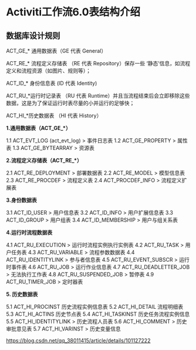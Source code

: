 # Activiti工作流6.0表结构介绍

## 数据库设计规则

ACT_GE_*  通用数据表（GE 代表 General）

ACT_RE_*  流程定义存储表 （RE 代表 Repository）保存一些 ‘静态’信息，如流程定义和流程资源（如图片、规则等）；

ACT_ID_* 身份信息表 (ID 代表 Identity)

ACT_RU_*运行时记录表 （RU 代表 Runtime）并且当流程结束后会立即移除这些数据，这是为了保证运行时表尽量的小并运行的足够快；

ACT_HI_*历史数据表 （HI 代表 History）

**1.通用数据表（ACT_GE_*）**

1.1 ACT_EVT_LOG (act_evt_log) > 事件日志表
1.2 ACT_GE_PROPERTY > 属性表
1.3 ACT_GE_BYTEARRAY >  资源表

**2.流程定义存储表（ACT_RE_*）**

2.1 ACT_RE_DEPLOYMENT >  部署数据表
2.2 ACT_RE_MODEL >  模型信息表
2.3 ACT_RE_PROCDEF >  流程定义表
2.4 ACT_PROCDEF_INFO >  流程定义扩展表

**3.身份数据表**

3.1 ACT_ID_USER > 用户信息表
3.2 ACT_ID_INFO > 用户扩展信息表
3.3 ACT_ID_GROUP > 用户组表
3.4 ACT_ID_MEMBERSHIP > 用户与组关系表

**4.运行时流程数据表**

4.1 ACT_RU_EXECUTION > 运行时流程实例执行实例表
4.2 ACT_RU_TASK > 用户任务表
4.3 ACT_RU_VARIABLE > 流程参数数据表
4.4 ACT_RU_IDENTITYLINK > 参与者信息表
4.5 ACT_RU_EVENT_SUBSCR > 运行时事件表
4.6 ACT_RU_JOB > 运行作业信息表
4.7 ACT_RU_DEADLETTER_JOB > 无法执行工作表
4.8 ACT_RU_SUSPENDED_JOB > 暂停表
4.9 ACT_RU_TIMER_JOB > 定时器表

**5. 历史数据表**

5.1 ACT_HI_PROCINST 历史流程实例信息表
5.2 ACT_HI_DETAIL 流程明细表
5.3 ACT_HI_ACTINS 历史节点表
5.4 ACT_HI_TASKINST 历史任务流程实例信息
5.5 ACT_HI_IDENTITYLINK > 历史流程人员表
5.6 ACT_HI_COMMENT > 历史审批意见表 
5.7 ACT_HI_VARINST > 历史变量信息

https://blog.csdn.net/qq_38011415/article/details/101127222